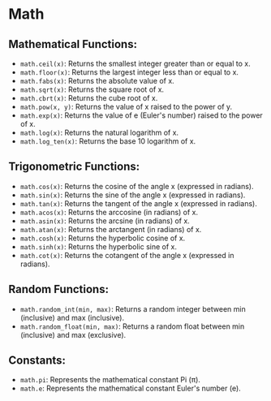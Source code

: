 # Math

## Mathematical Functions:

- `math.ceil(x)`: Returns the smallest integer greater than or equal to x.
- `math.floor(x)`: Returns the largest integer less than or equal to x.
- `math.fabs(x)`: Returns the absolute value of x.
- `math.sqrt(x)`: Returns the square root of x.
- `math.cbrt(x)`: Returns the cube root of x.
- `math.pow(x, y)`: Returns the value of x raised to the power of y.
- `math.exp(x)`: Returns the value of e (Euler's number) raised to the power of x.
- `math.log(x)`: Returns the natural logarithm of x.
- `math.log_ten(x)`: Returns the base 10 logarithm of x.

## Trigonometric Functions:

- `math.cos(x)`: Returns the cosine of the angle x (expressed in radians).
- `math.sin(x)`: Returns the sine of the angle x (expressed in radians).
- `math.tan(x)`: Returns the tangent of the angle x (expressed in radians).
- `math.acos(x)`: Returns the arccosine (in radians) of x.
- `math.asin(x)`: Returns the arcsine (in radians) of x.
- `math.atan(x)`: Returns the arctangent (in radians) of x.
- `math.cosh(x)`: Returns the hyperbolic cosine of x.
- `math.sinh(x)`: Returns the hyperbolic sine of x.
- `math.cot(x)`: Returns the cotangent of the angle x (expressed in radians).

## Random Functions:

- `math.random_int(min, max)`: Returns a random integer between min (inclusive) and max (inclusive).
- `math.random_float(min, max)`: Returns a random float between min (inclusive) and max (exclusive).

## Constants:

- `math.pi`: Represents the mathematical constant Pi (π).
- `math.e`: Represents the mathematical constant Euler's number (e).